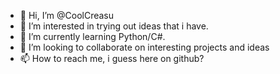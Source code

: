- 👋 Hi, I’m @CoolCreasu
- 👀 I’m interested in trying out ideas that i have.
- 🌱 I’m currently learning Python/C#.
- 💞️ I’m looking to collaborate on interesting projects and ideas
- 📫 How to reach me, i guess here on github?

<!---
CoolCreasu/CoolCreasu is a ✨ special ✨ repository because its `README.md` (this file) appears on your GitHub profile.
You can click the Preview link to take a look at your changes.
--->
